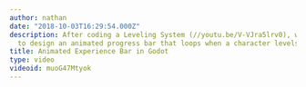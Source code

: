 ```yaml
---
author: nathan
date: "2018-10-03T16:29:54.000Z"
description: After coding a Leveling System (//youtu.be/V-VJra5lrv0), we're going
  to design an animated progress bar that loops when a character levels up!
title: Animated Experience Bar in Godot
type: video
videoid: muoG47Mtyok
---
```

